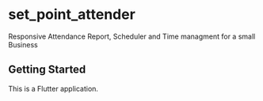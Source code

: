 # set_point_attender

Responsive Attendance Report, Scheduler and Time managment for a small Business

## Getting Started

This is a Flutter application.
